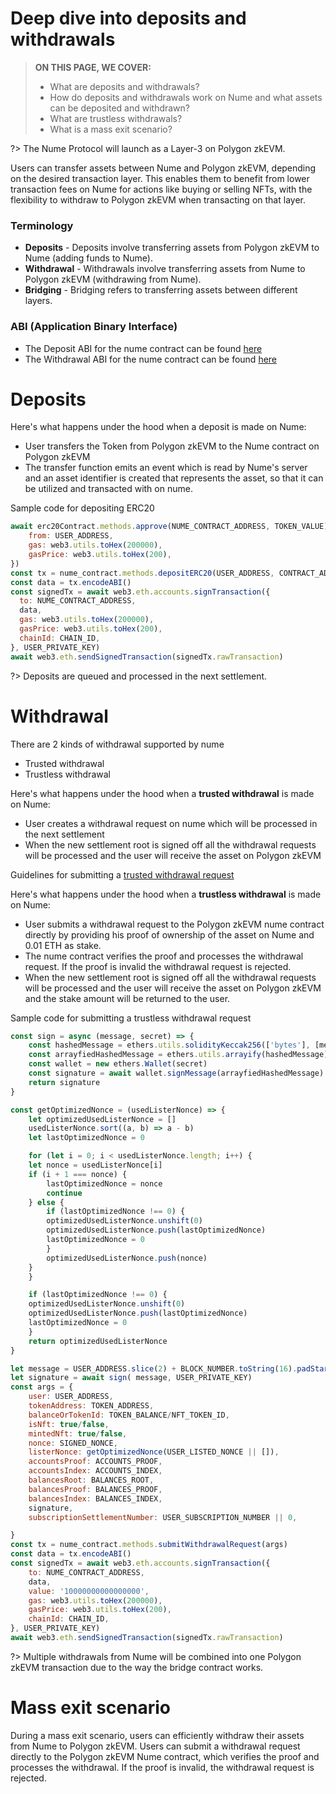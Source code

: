 # Deep dive into deposits and withdrawals

> **ON THIS PAGE, WE COVER:** 
> - What are deposits and withdrawals?
> - How do deposits and withdrawals work on Nume and what assets can be deposited and withdrawn?
> - What are trustless withdrawals?
> - What is a mass exit scenario?

?> The Nume Protocol will launch as a Layer-3 on Polygon zkEVM.

Users can transfer assets between Nume and Polygon zkEVM, depending on the desired transaction layer. This enables them to benefit from lower transaction fees on Nume for actions like buying or selling NFTs, with the flexibility to withdraw to Polygon zkEVM when transacting on that layer.

### Terminology
- **Deposits** - Deposits involve transferring assets from Polygon zkEVM to Nume (adding funds to Nume).
- **Withdrawal** - Withdrawals involve transferring assets from Nume to Polygon zkEVM (withdrawing from Nume).
- **Bridging** - Bridging refers to transferring assets between different layers.

### ABI (Application Binary Interface)
- The Deposit ABI for the nume contract can be found [here](https://abis.s3.amazonaws.com/deposit_facet.abi)
- The Withdrawal ABI for the nume contract can be found [here](https://abis.s3.amazonaws.com/withdrawal_facet.abi)

# Deposits

Here's what happens under the hood when a deposit is made on Nume:
- User transfers the Token from Polygon zkEVM to the Nume contract on Polygon zkEVM
- The transfer function emits an event which is read by Nume's server and an asset identifier is created that represents the asset, so that it can be utilized and transacted with on nume.

Sample code for depositing ERC20
```js
await erc20Contract.methods.approve(NUME_CONTRACT_ADDRESS, TOKEN_VALUE).send({
    from: USER_ADDRESS,
    gas: web3.utils.toHex(200000),
    gasPrice: web3.utils.toHex(200),
})
const tx = nume_contract.methods.depositERC20(USER_ADDRESS, CONTRACT_ADDRESS, TOKEN_VALUE)
const data = tx.encodeABI()
const signedTx = await web3.eth.accounts.signTransaction({
  to: NUME_CONTRACT_ADDRESS,
  data,
  gas: web3.utils.toHex(200000),
  gasPrice: web3.utils.toHex(200),
  chainId: CHAIN_ID,
}, USER_PRIVATE_KEY)
await web3.eth.sendSignedTransaction(signedTx.rawTransaction)
```
?> Deposits are queued and processed in the next settlement.

# Withdrawal
There are 2 kinds of withdrawal supported by nume
- Trusted withdrawal
- Trustless withdrawal

Here's what happens under the hood when a **trusted withdrawal** is made on Nume:
- User creates a withdrawal request on nume which will be processed in the next settlement 
- When the new settlement root is signed off all the withdrawal requests will be processed and the user will receive the asset on Polygon zkEVM

Guidelines for submitting a [trusted withdrawal request](./guides/token-transfer?id=create-transaction)

Here's what happens under the hood when a **trustless withdrawal** is made on Nume:
- User submits a withdrawal request to the Polygon zkEVM nume contract directly by providing his proof of ownership of the asset on Nume and 0.01 ETH as stake.
- The nume contract verifies the proof and processes the withdrawal request. If the proof is invalid the withdrawal request is rejected.
- When the new settlement root is signed off all the withdrawal requests will be processed and the user will receive the asset on Polygon zkEVM and the stake amount will be returned to the user.

Sample code for submitting a trustless withdrawal request
```js
const sign = async (message, secret) => {
    const hashedMessage = ethers.utils.solidityKeccak256(['bytes'], [message])
    const arrayfiedHashedMessage = ethers.utils.arrayify(hashedMessage)
    const wallet = new ethers.Wallet(secret)
    const signature = await wallet.signMessage(arrayfiedHashedMessage)
    return signature
}

const getOptimizedNonce = (usedListerNonce) => {
    let optimizedUsedListerNonce = []
    usedListerNonce.sort((a, b) => a - b)
    let lastOptimizedNonce = 0

    for (let i = 0; i < usedListerNonce.length; i++) {
    let nonce = usedListerNonce[i]
    if (i + 1 === nonce) {
        lastOptimizedNonce = nonce
        continue
    } else {
        if (lastOptimizedNonce !== 0) {
        optimizedUsedListerNonce.unshift(0)
        optimizedUsedListerNonce.push(lastOptimizedNonce)
        lastOptimizedNonce = 0
        }
        optimizedUsedListerNonce.push(nonce)
    }
    }

    if (lastOptimizedNonce !== 0) {
    optimizedUsedListerNonce.unshift(0)
    optimizedUsedListerNonce.push(lastOptimizedNonce)
    lastOptimizedNonce = 0
    }
    return optimizedUsedListerNonce
}

let message = USER_ADDRESS.slice(2) + BLOCK_NUMBER.toString(16).padStart(64, '0')
let signature = await sign( message, USER_PRIVATE_KEY)
const args = {
    user: USER_ADDRESS,
    tokenAddress: TOKEN_ADDRESS,
    balanceOrTokenId: TOKEN_BALANCE/NFT_TOKEN_ID,
    isNft: true/false,
    mintedNft: true/false,
    nonce: SIGNED_NONCE,
    listerNonce: getOptimizedNonce(USER_LISTED_NONCE || []),
    accountsProof: ACCOUNTS_PROOF,
    accountsIndex: ACCOUNTS_INDEX,
    balancesRoot: BALANCES_ROOT,
    balancesProof: BALANCES_PROOF,
    balancesIndex: BALANCES_INDEX,
    signature,
    subscriptionSettlementNumber: USER_SUBSCRIPTION_NUMBER || 0,

}
const tx = nume_contract.methods.submitWithdrawalRequest(args)
const data = tx.encodeABI()
const signedTx = await web3.eth.accounts.signTransaction({
    to: NUME_CONTRACT_ADDRESS,
    data,
    value: '10000000000000000',
    gas: web3.utils.toHex(200000),
    gasPrice: web3.utils.toHex(200),
    chainId: CHAIN_ID,
}, USER_PRIVATE_KEY)
await web3.eth.sendSignedTransaction(signedTx.rawTransaction)
```


?> Multiple withdrawals from Nume will be combined into one Polygon zkEVM transaction due to the way the bridge contract works.

# Mass exit scenario
During a mass exit scenario, users can efficiently withdraw their assets from Nume to Polygon zkEVM. Users can submit a withdrawal request directly to the Polygon zkEVM Nume contract, which verifies the proof and processes the withdrawal. If the proof is invalid, the withdrawal request is rejected.
